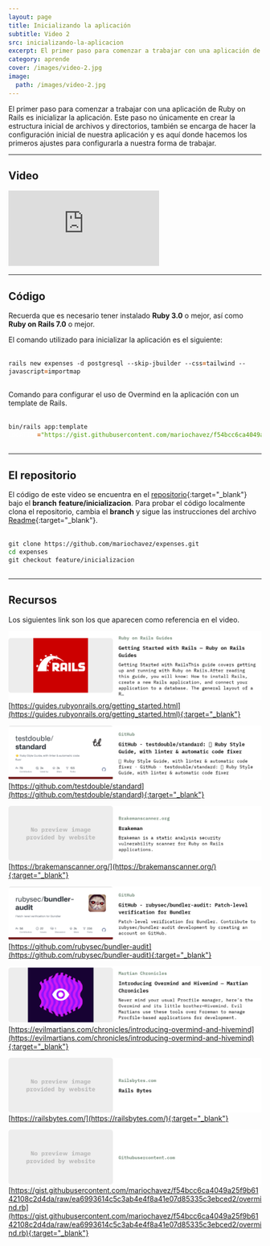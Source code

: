 ```yaml
---
layout: page
title: Inicializando la aplicación
subtitle: Video 2
src: inicializando-la-aplicacion
excerpt: El primer paso para comenzar a trabajar con una aplicación de Ruby on Rails es inicializar la aplicación. Este paso no únicamente en crear la estructura inicial de archivos y directorios, también se encarga de hacer la configuración inicial de nuestra aplicación y es aquí donde hacemos los primeros ajustes para configurarla a nuestra forma de trabajar.
category: aprende
cover: /images/video-2.jpg
image:
  path: /images/video-2.jpg
---
```


El primer paso para comenzar a trabajar con una aplicación de Ruby on Rails es inicializar la aplicación. Este paso no únicamente en crear la estructura inicial de archivos y directorios, también se encarga de hacer la configuración inicial de nuestra aplicación y es aquí donde hacemos los primeros ajustes para configurarla a nuestra forma de trabajar.

---

## Video

<div class="embed-container">
  <iframe src="https://player.vimeo.com/video/736629657?h=01abdb1606" frameborder="0" allow="fullscreen; picture-in-picture" allowfullscreen></iframe>
</div>

---

## Código

Recuerda que es necesario tener instalado **Ruby 3.0** o mejor, así como **Ruby on Rails 7.0** o mejor.

El comando utilizado para inicializar la aplicación es el siguiente:

<pre class="prism-code">
  <code>
rails new expenses -d postgresql --skip-jbuilder --css<span style="color: #ce5c00; font-weight: bold">=</span>tailwind --javascript<span style="color: #ce5c00; font-weight: bold">=</span>importmap
  </code>
</pre>

Comando para configurar el uso de Overmind en la aplicación con un template de Rails.

<pre class="prism-code">
  <code>
bin/rails app:template <span style="color: #ffffff">LOCATION</span><span style="color: #ce5c00; font-weight: bold">=</span><span style="color: #4e9a06">&quot;https://gist.githubusercontent.com/mariochavez/f54bcc6ca4049a25f9b6142108c2d4da/raw/ea6993614c5c3ab4e4f8a41e07d85335c3ebced2/overmind.rb&quot;</span>
  </code>
</pre>

--- 

## El repositorio

El código de este video se encuentra en el [repositorio](https://github.com/mariochavez/expenses/tree/feature/inicializacion){:target="_blank"} bajo el __branch__ **feature/inicializacion**. Para probar el código localmente clona el repositorio, cambia el __branch__ y sigue las instrucciones del archivo [Readme](https://github.com/mariochavez/expenses/blob/main/README.md){:target="_blank"}.


<pre class="prism-code">
  <code>
git clone https://github.com/mariochavez/expenses.git 
<span style="color: #008000">cd </span>expenses
git checkout feature/inicializacion
  </code>
</pre>

---

## Recursos

Los siguientes link son los que aparecen como referencia en el video.

![From Ruby on Rails Guides: Getting Started with Rails — Ruby on Rails Guides | Getting Started with RailsThis guide covers getting up and running with Ruby on Rails.After reading this guide, you will know: How to install Rails, create a new Rails application, and connect your application to a database. The general layout of a R…](/images/aprender/video2/video2-1.png)
[https://guides.rubyonrails.org/getting_started.html](https://guides.rubyonrails.org/getting_started.html){:target="_blank"}

![From GitHub: GitHub - testdouble/standard: 🌟 Ruby Style Guide, with linter & automatic code fixer | 🌟 Ruby Style Guide, with linter & automatic code fixer - GitHub - testdouble/standard: 🌟 Ruby Style Guide, with linter & automatic code fixer](/images/aprender/video2/video2-2.png)
[https://github.com/testdouble/standard](https://github.com/testdouble/standard){:target="_blank"}

![From Brakemanscanner.org: Brakeman | Brakeman is a static analysis security vulnerability scanner for Ruby on Rails applications.](/images/aprender/video2/video2-3.png)
[https://brakemanscanner.org/](https://brakemanscanner.org/){:target="_blank"}

![From GitHub: GitHub - rubysec/bundler-audit: Patch-level verification for Bundler | Patch-level verification for Bundler. Contribute to rubysec/bundler-audit development by creating an account on GitHub.](/images/aprender/video2/video2-4.png)
[https://github.com/rubysec/bundler-audit](https://github.com/rubysec/bundler-audit){:target="_blank"}

![From Martian Chronicles: Introducing Overmind and Hivemind — Martian Chronicles | Never mind your usual Procfile manager, here’s the Overmind and its little brother—Hivemind. Evil Martians use these tools over Foreman to manage Procfile-based applications for development.](/images/aprender/video2/video2-5.png)
[https://evilmartians.com/chronicles/introducing-overmind-and-hivemind](https://evilmartians.com/chronicles/introducing-overmind-and-hivemind){:target="_blank"}

![From Railsbytes.com: Rails Bytes | ](/images/aprender/video2/video2-6.png)
[https://railsbytes.com/](https://railsbytes.com/){:target="_blank"}

![From Githubusercontent.com:  | ](/images/aprender/video2/video2-7.png)
[https://gist.githubusercontent.com/mariochavez/f54bcc6ca4049a25f9b6142108c2d4da/raw/ea6993614c5c3ab4e4f8a41e07d85335c3ebced2/overmind.rb](https://gist.githubusercontent.com/mariochavez/f54bcc6ca4049a25f9b6142108c2d4da/raw/ea6993614c5c3ab4e4f8a41e07d85335c3ebced2/overmind.rb){:target="_blank"}
